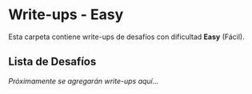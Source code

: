# Write-ups - Easy

Esta carpeta contiene write-ups de desafíos con dificultad **Easy** (Fácil).

## Lista de Desafíos

*Próximamente se agregarán write-ups aquí...*
